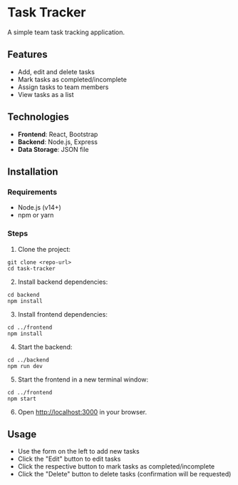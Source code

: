 # Task Tracker

A simple team task tracking application.

## Features

- Add, edit and delete tasks
- Mark tasks as completed/incomplete
- Assign tasks to team members
- View tasks as a list

## Technologies

- **Frontend**: React, Bootstrap
- **Backend**: Node.js, Express
- **Data Storage**: JSON file

## Installation

### Requirements

- Node.js (v14+)
- npm or yarn

### Steps

1. Clone the project:

```
git clone <repo-url>
cd task-tracker
```

2. Install backend dependencies:

```
cd backend
npm install
```

3. Install frontend dependencies:

```
cd ../frontend
npm install
```

4. Start the backend:

```
cd ../backend
npm run dev
```

5. Start the frontend in a new terminal window:

```
cd ../frontend
npm start
```

6. Open [http://localhost:3000](http://localhost:3000) in your browser.

## Usage

- Use the form on the left to add new tasks
- Click the "Edit" button to edit tasks
- Click the respective button to mark tasks as completed/incomplete
- Click the "Delete" button to delete tasks (confirmation will be requested)
